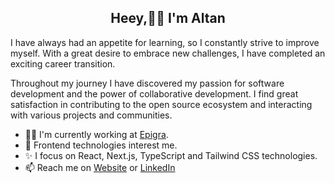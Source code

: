 <h2 align="center"> Heey,👋🏻 I'm Altan</h2>

I have always had an appetite for learning, so I constantly strive to improve myself. With a great desire to embrace new challenges, I have completed an exciting career transition.

Throughout my journey I have discovered my passion for software development and the power of collaborative development. I find great satisfaction in contributing to the open source ecosystem and interacting with various projects and communities.

- 🧑‍💻 I'm currently working at [Epigra](https://epigra.com/).
- 🎯 Frontend technologies interest me.
- ✨ I focus on React, Next.js, TypeScript and Tailwind CSS technologies.
- 📫 Reach me on [Website](https://altankurt.dev) or [LinkedIn](https://www.linkedin.com/in/altankurt)
